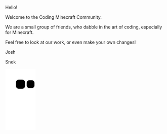 Hello!

Welcome to the Coding Minecraft Community.


We are a small group of friends, who dabble in the art of coding, especially for Minecraft.

Feel free to look at our work, or even make your own changes!



Josh


Snek

 ![Snake animation](https://github.com/rafaballerini/rafaballerini/blob/output/github-contribution-grid-snake.svg)
